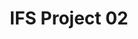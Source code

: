 ---
layout: post
title: "IFS Project 02"
description: IFS Project 02.
image: 'http://www.ifsworld.com/us/-/media/images/banners/home-page-banners-1116x600/heroapps10_webbanner_1116x600.ashx?h=600&la=en-US&w=1116'
category: ifs
module: portfolio
tags:
- ifs
- c#
twitter_text: Lorem ipsum dolor sit amet, consectetur adipisicing elit.
introduction: Lorem ipsum dolor sit amet, consectetur adipisicing elit, sed do eiusmod tempor incididunt ut labore et dolore magna aliqua.
---